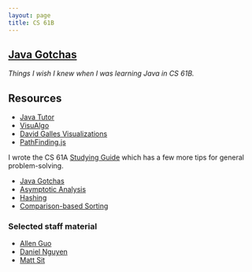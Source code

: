 ```yaml
---
layout: page
title: CS 61B
---
```


## [Java Gotchas][]

*Things I wish I knew when I was learning Java in CS 61B.*

## Resources

- [Java Tutor][]
- [VisuAlgo][]
- [David Galles Visualizations][david]
- [PathFinding.js][pathfinding]

I wrote the CS 61A [Studying Guide][] which has a few more tips for general problem-solving.

- [Java Gotchas][]
- [Asymptotic Analysis][]
- [Hashing][]
- [Comparison-based Sorting][sorting]

### Selected staff material

- [Allen Guo][]
- [Daniel Nguyen][]
- [Matt Sit][]

[studying guide]: https://cs61a.org/articles/studying/

[java tutor]: http://www.pythontutor.com/java.html#mode=edit
[visualgo]: https://visualgo.net/en
[david]: http://www.cs.usfca.edu/~galles/visualization/Algorithms.html
[pathfinding]: https://qiao.github.io/PathFinding.js/visual/
[java gotchas]: java-gotchas
[asymptotic analysis]: https://cs61bl.org/su16/materials/lab/lab07/lab07.html
[hashing]: https://cs61bl.org/su16/materials/lab/lab15/lab15.html
[sorting]: https://cs61bl.org/su16/materials/lab/lab21/lab21.html

[allen guo]: http://aguo.us/cs61b/
[daniel nguyen]: http://danielnguyen.io/cs61b/
[matt sit]: https://mattsit.github.io/cs61b

[slc]: http://slc.berkeley.edu/
[soda]: http://www.berkeley.edu/map?soda
[cory]: http://www.berkeley.edu/map/?cory
[bechtel]: http://www.berkeley.edu/map/?bechtel
[morgan]: http://www.berkeley.edu/map?morgan
